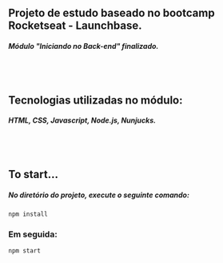 <h2>Projeto de estudo baseado no bootcamp Rocketseat - Launchbase.</h2>

<h5>Módulo "Iniciando no Back-end" finalizado.</h5>

<br/>
<br/>

<h2>Tecnologias utilizadas no módulo:</h2>
<h5>
HTML,
CSS,
Javascript,
Node.js, 
Nunjucks.
</h5>
<br/>
<br/>

<h2>To start...</h2>
<h5>No diretório do projeto, execute o seguinte comando: <br/></h5>
<code>npm install</code>
<h3>Em seguida: <br/></h3>
<code>npm start</code>
